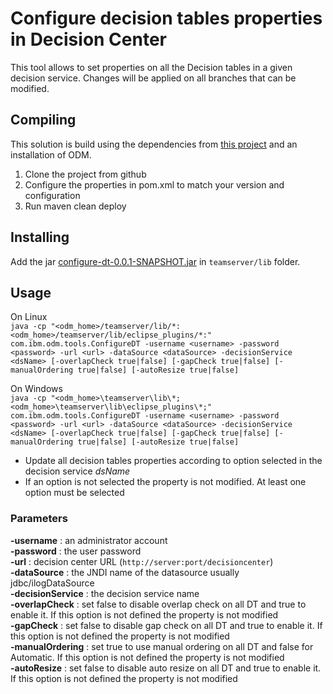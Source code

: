 # Configure decision tables properties in Decision Center

This tool allows to set properties on all the Decision tables in a given decision service. Changes will be applied on all branches that can be modified. 

## Compiling

This solution is build using the dependencies from [this project](https://github.com/ODMDev/odm-libs-in-maven/blob/master/README.md) and an installation of ODM.

1. Clone the project from github  
1. Configure the properties in pom.xml to match your version and configuration
1. Run maven clean deploy


## Installing

Add the jar [configure-dt-0.0.1-SNAPSHOT.jar](https://github.com/ODMDev/decision-center-api-samples/raw/master/configureDT/configure-dt-0.0.1-SNAPSHOT.jar) in ```teamserver/lib``` folder.

## Usage

On Linux  
```java -cp "<odm_home>/teamserver/lib/*:<odm_home>/teamserver/lib/eclipse_plugins/*:" com.ibm.odm.tools.ConfigureDT -username <username> -password <password> -url <url> -dataSource <dataSource> -decisionService <dsName> [-overlapCheck true|false] [-gapCheck true|false] [-manualOrdering true|false] [-autoResize true|false]```

On Windows  
```java -cp "<odm_home>\teamserver\lib\*;<odm_home>\teamserver\lib\eclipse_plugins\*;" com.ibm.odm.tools.ConfigureDT -username <username> -password <password> -url <url> -dataSource <dataSource> -decisionService <dsName> [-overlapCheck true|false] [-gapCheck true|false] [-manualOrdering true|false] [-autoResize true|false]```

- Update all decision tables properties according to option selected in the decision service *dsName*  
- If an option is not selected the property is not modified. At least one option must be selected  

### Parameters

**-username**        : an administrator account     
**-password**        : the user password    
**-url**             : decision center URL  (```http://server:port/decisioncenter```)    
**-dataSource**      : the JNDI name of the datasource usually jdbc/ilogDataSource  
**-decisionService** : the decision service name  
**-overlapCheck**    : set false to disable overlap check on all DT and true to enable it. If this option is not defined the property is not modified  
**-gapCheck**        : set false to disable gap check on all DT and true to enable it. If this option is not defined the property is not modified  
**-manualOrdering**  : set true to use manual ordering on all DT and false for Automatic. If this option is not defined the property is not modified  
**-autoResize**      : set false to disable auto resize on all DT and true to enable it. If this option is not defined the property is not modified  

